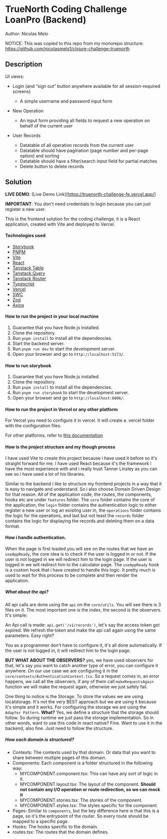 # TrueNorth Coding Challenge LoanPro (Backend)

Author: Nicolas Melo

NOTICE: This was copied to this repo from my monorepo structure: https://github.com/nicolasmelo1/clojure-challenge-truenorth

## Description

UI views:

- Login (and “sign out” button anywhere available for all session-required screens)

  - A simple username and password input form

- New Operation

  - An input form providing all fields to request a new operation on behalf of the current user

- User Records
  - Datatable of all operation records from the current user
  - Datatable should have pagination (page number and per-page option) and sorting
  - Datatable should have a filter/search input field for partial matches
  - Delete button to delete records

## Solution

**LIVE DEMO**: (Live Demo Link)[https://truenorth-challenge-fe.vercel.app/]

**IMPORTANT**: You don't need credentials to login because you can just register a new user.

This is the frontend solution for the coding challenge, it is a React application, created with Vite and deployed to Vercel.

#### Technologies used

- [Storybook](https://storybook.js.org/)
- [PNPM](https://pnpm.io/)
- [Vite](https://vitejs.dev/)
- [React](https://react.dev/)
- [Tanstack Table](https://tanstack.com/table/v8)
- [Tanstack Query](https://tanstack.com/query/latest)
- [Tanstack Router](https://tanstack.com/router/v1)
- [Typescript](https://www.typescriptlang.org/)
- [Vercel](https://vercel.com/)
- [SWC](https://swc.rs/)
- [Zod](https://zod.dev/)
- [Axios](https://axios-http.com/docs/intro)

#### How to run the project in your local machine

1. Guarantee that you have Node.js installed.
2. Clone the repository.
3. Run `pnpm install` to install all the dependencies.
4. Start the backend server.
5. Run `pnpm run dev` to start the development server.
6. Open your browser and go to `http://localhost:5173/`.

#### How to run storybook

1. Guarantee that you have Node.js installed.
2. Clone the repository.
3. Run `pnpm install` to install all the dependencies.
4. Run `pnpm run storybook` to start the development server.
5. Open your browser and go to `http://localhost:6006/`.

#### How to run the project in Vercel or any other platform

For Vercel you need to configure it in vercel. It will create a .vercel folder with the configuration files.

For other platforms, refer to [this documentation](https://vitejs.dev/guide/static-deploy.html)

#### How is the project structure and my though process

I have used Vite to create this project because i have used it before so it's straight forward for me. I have used React because it's the framework i have the most experience with and i really trust Tanner Linsley as you can see so i have used a lot of his libraries.

Similar to the backend i like to structure my frontend projects in a way that it is easy to navigate and understand. So i also choose Domain Driven Design for that reason. All of the application code, the routes, the components, hooks etc are under `features` folder. The `core` folder contains the core of the application, the `login` folder contains the authentication logic to either register a new user or log an existing user in, the `operations` folder contains the logic for the operations, and last but not least the `records` folder contains the logic for displaying the records and deleting them on a data format.

#### How i handle authentication.

When the page is first loaded you will see on the routes that we have an `useAppReady`, the core idea is to check if the user is logged in or not. If the user is not logged in we will redirect him to the login page. If the user is logged in we will redirect him to the calculator page. The `useAppReady` hook is a custom hook that i have created to handle this logic. It pretty much is used to wait for this process to be complete and then render the application.

##### What about the api?

All api calls are done using the `api` on the `core/utils`. You will see there is 3 files on it. The most important one is the index, the second is the observers. It's simple:

An Api call is made: `api.get('/v1/records')`, let's say the access token got expired. We refresh the token and make the api call again using the same parameters. Easy right?

You as a programmer don't have to configure it, it's all done automatically. If the user is not logged in, it will redirect him to the login page.

**BUT WHAT ABOUT THE OBSERVERS?** yes, we have used observers for that, let's say you want to catch another type of error, you can configure it anywhere. On our use case we are configuring it in the `core/contexts/AuthenticationContext.tsx`. So a request comes in, an error happens, we call all the observers, if any of them call `makeRequestsAgain` function we will make the request again, otherwise we just safely fail.

One thing to notice is the Storage. To store the values we are using localstorage. It's not the very BEST approach but we are using it because it's simple and it works. For configuring the storage we are using the `Adapter Pattern`. **What?** Yes, we define a structure that the storage should follow. So during runtime we just pass the storage implementation. So in other words, want to use this code in react native? Fine. Want to use it in the backend, also fine. Just need to follow the structure.

##### How each domain is structured?

- Contexts: The contexts used by that domain. Or data that you want to share between multiple pages of this domain.
- Components: Each component is a folder structured in the following way:
  - MYCOMPONENT.component.tsx: This can have any sort of logic in it.
  - MYCOMPONENT.layout.tsx: The layout of the component. **Should not contain any I/O operation or route redirection, so we can mock it**
  - MYCOMPONENT.stories.tsx: The stories of the component.
  - MYCOMPONENT.styles.tsx: The styles specific for the component.
- Pages: Similar to `components`, but the key difference here is that this is a page, so it's the entrypoint of the router. So every route should be mapped to a specific page.
- Hooks: The hooks specific to the domain.
- routes.tsx: The routes that the domain defines.
